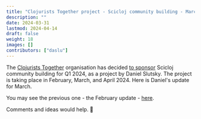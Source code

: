 ```yaml
---
title: "Clojurists Together project - Scicloj community building - March 2024 update"
description: ""
date: 2024-03-31
lastmod: 2024-04-14
draft: false
weight: 18
images: []
contributors: ["daslu"]
---
```


The [Clojurists Together](https://www.clojuriststogether.org/) organisation has decided [to sponsor](https://www.clojuriststogether.org/news/q1-2024-funding-announcement/) Scicloj community building for Q1 2024, as a project by Daniel Slutsky. The project is taking place in February, March, and April 2024. Here is Daniel's update for March.

You may see the previous one - the February update - [here](../clojurists-together-project-scicloj-community-building-february-2024-update/).

Comments and ideas would help. :pray: 
